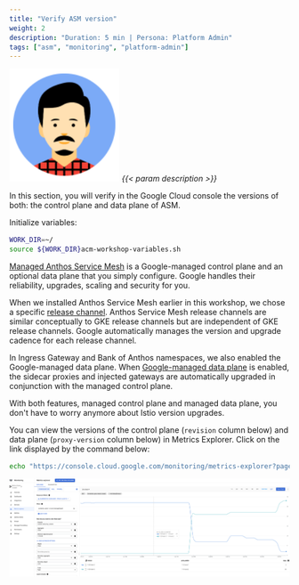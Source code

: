 ```yaml
---
title: "Verify ASM version"
weight: 2
description: "Duration: 5 min | Persona: Platform Admin"
tags: ["asm", "monitoring", "platform-admin"]
---
```

![Platform Admin](/images/platform-admin.png)
_{{< param description >}}_

In this section, you will verify in the Google Cloud console the versions of both: the control plane and data plane of ASM.

Initialize variables:
```Bash
WORK_DIR=~/
source ${WORK_DIR}acm-workshop-variables.sh
```

[Managed Anthos Service Mesh](https://cloud.google.com/service-mesh/docs/managed/configure-managed-anthos-service-mesh) is a Google-managed control plane and an optional data plane that you simply configure. Google handles their reliability, upgrades, scaling and security for you.

When we installed Anthos Service Mesh earlier in this workshop, we chose a specific [release channel](https://cloud.google.com/service-mesh/docs/managed/select-a-release-channel#available_release_channels). Anthos Service Mesh release channels are similar conceptually to GKE release channels but are independent of GKE release channels. Google automatically manages the version and upgrade cadence for each release channel.

In Ingress Gateway and Bank of Anthos namespaces, we also enabled the Google-managed data plane. When [Google-managed data plane](https://cloud.google.com/service-mesh/docs/managed/auto-control-plane-with-fleet#managed-data-plane) is enabled, the sidecar proxies and injected gateways are automatically upgraded in conjunction with the managed control plane.

With both features, managed control plane and managed data plane, you don't have to worry anymore about Istio version upgrades.

You can view the versions of the control plane (`revision` column below) and data plane (`proxy-version` column below) in Metrics Explorer. Click on the link displayed by the command below:
```Bash
echo "https://console.cloud.google.com/monitoring/metrics-explorer?pageState=%7B%22xyChart%22:%7B%22dataSets%22:%5B%7B%22timeSeriesFilter%22:%7B%22filter%22:%22metric.type%3D%5C%22istio.io%2Fcontrol%2Fproxy_clients%5C%22%20resource.type%3D%5C%22k8s_container%5C%22%20resource.label.%5C%22container_name%5C%22%3D%5C%22cr-asm-managed-rapid%5C%22%22,%22minAlignmentPeriod%22:%2260s%22,%22unitOverride%22:%221%22,%22aggregations%22:%5B%7B%22perSeriesAligner%22:%22ALIGN_MEAN%22,%22crossSeriesReducer%22:%22REDUCE_SUM%22,%22groupByFields%22:%5B%22metric.label.%5C%22revision%5C%22%22,%22metric.label.%5C%22proxy_version%5C%22%22%5D%7D,%7B%22crossSeriesReducer%22:%22REDUCE_NONE%22%7D%5D%7D,%22targetAxis%22:%22Y1%22,%22plotType%22:%22LINE%22%7D%5D,%22options%22:%7B%22mode%22:%22COLOR%22%7D,%22constantLines%22:%5B%5D,%22timeshiftDuration%22:%220s%22,%22y1Axis%22:%7B%22label%22:%22y1Axis%22,%22scale%22:%22LINEAR%22%7D%7D,%22isAutoRefresh%22:true,%22timeSelection%22:%7B%22timeRange%22:%221h%22%7D%7D&_ga=2.39844003.1070780175.1650643506-22581792.1650643506"
```

![Anthos Service Mesh versions](/images/asm-version.png)